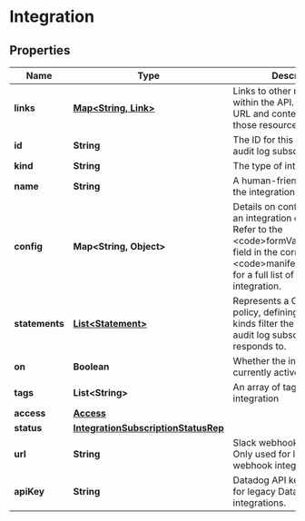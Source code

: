 

# Integration


## Properties

| Name | Type | Description | Notes |
|------------ | ------------- | ------------- | -------------|
|**links** | [**Map&lt;String, Link&gt;**](Link.md) | Links to other resources within the API. Includes the URL and content type of those resources. |  [optional] |
|**id** | **String** | The ID for this integration audit log subscription |  [optional] |
|**kind** | **String** | The type of integration |  [optional] |
|**name** | **String** | A human-friendly name for the integration |  [optional] |
|**config** | **Map&lt;String, Object&gt;** | Details on configuration for an integration of this type. Refer to the &lt;code&gt;formVariables&lt;/code&gt; field in the corresponding &lt;code&gt;manifest.json&lt;/code&gt; for a full list of fields for each integration. |  [optional] |
|**statements** | [**List&lt;Statement&gt;**](Statement.md) | Represents a Custom role policy, defining a resource kinds filter the integration audit log subscription responds to. |  [optional] |
|**on** | **Boolean** | Whether the integration is currently active |  [optional] |
|**tags** | **List&lt;String&gt;** | An array of tags for this integration |  [optional] |
|**access** | [**Access**](Access.md) |  |  [optional] |
|**status** | [**IntegrationSubscriptionStatusRep**](IntegrationSubscriptionStatusRep.md) |  |  [optional] |
|**url** | **String** | Slack webhook receiver URL. Only used for legacy Slack webhook integrations. |  [optional] |
|**apiKey** | **String** | Datadog API key. Only used for legacy Datadog webhook integrations. |  [optional] |



